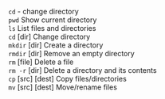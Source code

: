 `cd` - change directory  
`pwd` Show current directory  
`ls` List files and directories  
`cd` [dir] Change directory  
`mkdir` [dir] Create a directory  
`rmdir` [dir] Remove an empty directory  
`rm` [file] Delete a file  
`rm -r` [dir] Delete a directory and its contents  
`cp` [src] [dest] Copy files/directories  
`mv` [src] [dest] Move/rename files

